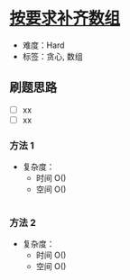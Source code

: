 # [按要求补齐数组](https://leetcode-cn.com/problems/patching-array/)

- 难度：Hard
- 标签：贪心, 数组

## 刷题思路

- [ ] xx
- [ ] xx

### 方法 1

- 复杂度：
    - 时间 O()
    - 空间 O()

``` js

```

### 方法 2

- 复杂度：
    - 时间 O()
    - 空间 O()

``` js

```
